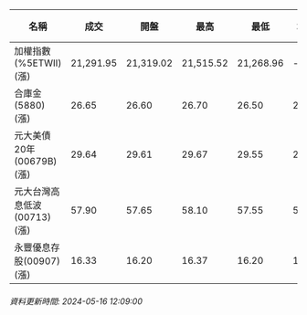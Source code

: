 | 名稱 | 成交 | 開盤 | 最高 | 最低 | 均價 | 成交金額(億) | 昨收 | 漲跌幅 | 漲跌 | 總量 | 昨量 | 振幅 |
| -------- | -------- | -------- | -------- |-------- | -------- | -------- |-------- |-------- |-------- | -------- | -------- |-------- |
|加權指數(%5ETWII) (漲)|21,291.95|21,319.02|21,515.52|21,268.96|-|4,056.09|21,147.21|0.68%|144.74|8,433,347|0|1.17%|
|合庫金(5880) (漲)|26.65|26.60|26.70|26.50|26.63|2.21|26.40|0.95%|0.25|8,283|10,201|0.76%|
|元大美債20年(00679B) (漲)|29.64|29.61|29.67|29.55|29.60|20.88|29.24|1.37%|0.40|70,543|61,249|0.41%|
|元大台灣高息低波(00713) (漲)|57.90|57.65|58.10|57.55|57.90|2.06|57.20|1.22%|0.70|3,559|7,189|0.96%|
|永豐優息存股(00907) (漲)|16.33|16.20|16.37|16.20|16.30|0.618|16.13|1.24%|0.20|3,792|3,216|1.05%|
###### 資料更新時間: 2024-05-16 12:09:00